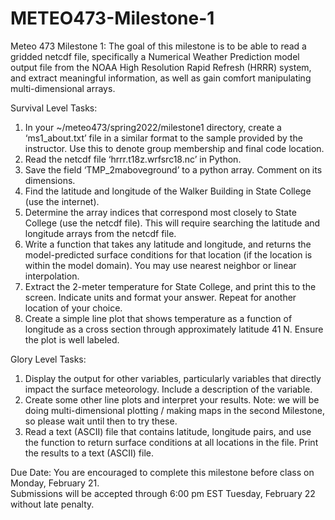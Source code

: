 # METEO473-Milestone-1
Meteo 473 Milestone 1:
The goal of this milestone is to be able to read a gridded netcdf file, specifically a Numerical Weather 
Prediction model output file from the NOAA High Resolution Rapid Refresh (HRRR) system, and extract 
meaningful information, as well as gain comfort manipulating multi-dimensional arrays.

Survival Level Tasks:
1. In your ~/meteo473/spring2022/milestone1 directory, create a ‘ms1_about.txt’ file in a similar format to 
the sample provided by the instructor.  Use this to denote group membership and final code location.
2. Read the netcdf file ‘hrrr.t18z.wrfsrc18.nc’ in Python.
3. Save the field ‘TMP_2maboveground’ to a python array. Comment on its dimensions.
4. Find the latitude and longitude of the Walker Building in State College (use the internet).
5. Determine the array indices that correspond most closely to State College (use the netcdf file).  This will 
require searching the latitude and longitude arrays from the netcdf file.
6. Write a function that takes any latitude and longitude, and returns the model-predicted surface 
conditions for that location (if the location is within the model domain).  You may use nearest neighbor 
or linear interpolation.
7. Extract the 2-meter temperature for State College, and print this to the screen.  Indicate units and 
format your answer.  Repeat for another location of your choice.
8. Create a simple line plot that shows temperature as a function of longitude as a cross section through 
approximately latitude 41 N.  Ensure the plot is well labeled.

Glory Level Tasks:
1. Display the output for other variables, particularly variables that directly impact the surface 
meteorology.  Include a description of the variable.
2. Create some other line plots and interpret your results.  Note: we will be doing multi-dimensional 
plotting / making maps in the second Milestone, so please wait until then to try these.
3. Read a text (ASCII) file that contains latitude, longitude pairs, and use the function to return surface 
conditions at all locations in the file.  Print the results to a text (ASCII) file.

Due Date:  You are encouraged to complete this milestone before class on Monday, February 21.  
Submissions will be accepted through 6:00 pm EST Tuesday, February 22 without late penalty.
